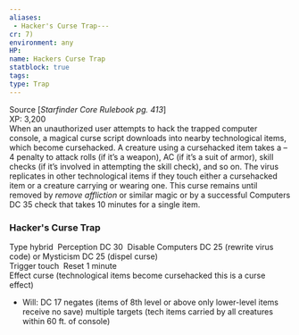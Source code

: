 ```yaml
---
aliases:
 - Hacker's Curse Trap---
cr: 7)
environment: any
HP: 
name: Hackers Curse Trap
statblock: true
tags: 
type: Trap
---
```

Source [_Starfinder Core Rulebook pg. 413_]  
XP: 3,200  
When an unauthorized user attempts to hack the trapped computer console, a magical curse script downloads into nearby technological items, which become cursehacked. A creature using a cursehacked item takes a –4 penalty to attack rolls (if it’s a weapon), AC (if it’s a suit of armor), skill checks (if it’s involved in attempting the skill check), and so on. The virus replicates in other technological items if they touch either a cursehacked item or a creature carrying or wearing one. This curse remains until removed by _remove affliction_ or similar magic or by a successful Computers DC 35 check that takes 10 minutes for a single item.

### Hacker's Curse Trap

Type hybrid
 Perception DC 30
 Disable Computers DC 25 (rewrite virus code) or Mysticism DC 25 (dispel curse)  
Trigger touch
 Reset 1 minute  
Effect curse (technological items become cursehacked
this is a curse effect)
  - Will: DC 17 negates (items of 8th level or above only
lower-level items receive no save)
multiple targets (tech items carried by all creatures within 60 ft. of console)
